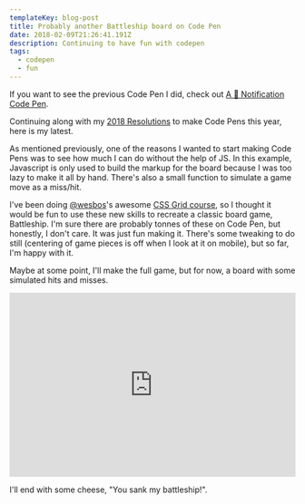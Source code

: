 ```yaml
---
templateKey: blog-post
title: Probably another Battleship board on Code Pen
date: 2018-02-09T21:26:41.191Z
description: Continuing to have fun with codepen
tags:
  - codepen
  - fun
---
```

If you want to see the previous Code Pen I did, check out [A 💩 Notification Code Pen](https://dev.to/nickytonline/a--notification-code-pen-4o0n).

Continuing along with my [2018 Resolutions](https://www.iamdeveloper.com/blog/2018-01-03-2018-resolutions/) to make Code Pens this year, here is my latest.

As mentioned previously, one of the reasons I wanted to start making Code Pens was to see how much I can do without the help of JS. In this example, Javascript is only used to build the markup for the board because I was too lazy to make it all by hand. There's also a small function to simulate a game move as a miss/hit.

I've been doing [@wesbos](https://dev.to/wesbos)'s awesome [CSS Grid course](https://cssgrid.io), so I thought it would be fun to use these new skills to recreate a classic board game, Battleship. I'm sure there are probably tonnes of these on Code Pen, but honestly, I don't care. It was just fun making it. There's some tweaking to do still (centering of game pieces is off when I look at it on mobile), but so far, I'm happy with it.

Maybe at some point, I'll make the full game, but for now, a board with some simulated hits and misses.

<iframe height="325" style="width: 100%;height: 325px;" loading="lazy" scrolling="no" title="Probably another Battleship board" src="https://codepen.io/nickytonline/embed/zRNMvO?height=265&theme-id=0&default-tab=result" frameborder="no" allowtransparency="true" allowfullscreen="true">
  See the Pen <a href='https://codepen.io/nickytonline/pen/zRNMvO'>Probably another Battleship board</a> by Nick Taylor
  (<a href='https://codepen.io/nickytonline'>@nickytonline</a>) on <a href='https://codepen.io'>CodePen</a>.
</iframe>

I'll end with some cheese, "You sank my battleship!".
